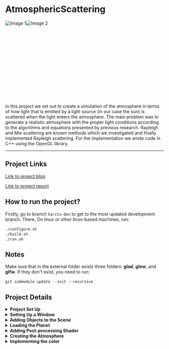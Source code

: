 # AtmosphericScattering

<div style="display: flex;">
    <img src="https://github.com/mharitsnf/AtmosphericScattering/assets/22760908/ebbddaef-94bb-45df-8748-959d279a0942" alt="Image 1" height="250" />
    <img src="https://github.com/mharitsnf/AtmosphericScattering/assets/22760908/79934c17-5ccb-44b6-ba87-144556244f95" alt="Image 2" height="250" />
</div>


In this project we set out to create a simulation of the atmosphere in terms of how light that is emitted by a light source (in our case the sun) is scattered when the light enters the atmosphere. The main problem was to generate a realistic atmosphere with the proper light conditions according to the algorithms and equations presented by previous research. Rayleigh and Mie scattering are known methods which we investigated and finally implemented Rayleigh scattering. For the implementation we wrote code in C++ using the OpenGL library. 

---

## Project Links
[Link to project blog](https://docs.google.com/document/d/1VtaNd2OQC4ndTJ4I_rilJaA5PS81mg9ZAMXCypCPn2M/edit?usp=sharing)

[Link to project report](https://github.com/mharitsnf/AtmosphericScattering/blob/b4fffe57dcda326b0b3a82ca3d4fc94d938262e3/DH2323___Project_Report%20(1).pdf)

## How to run the project?
Firstly, go to branch `harits-dev` to get to the most updated development branch. There, On linux or other linux-based machines, run:
```
./configure.sh
./build.sh
./run.sh
```

## Notes
Make sure that in the external folder exists three folders: **glad**, **glew**, and **glfw**. If they don't exist, you need to run:
```
git submodule update --init --recursive
```
## Project Details
<details>
    <summary><b>Project Set Up</b></summary>
    
The first thing we need to do is to set up the project environment. We will be using C++ with OpenGL for the actual application and CMake for compiling the application.

As for the development machines, Harits is using VS Code on a Mac, while Ben and Qinbai are using Visual Studio on Windows. It turns out that developing on different platforms and IDEs is not as easy as it seems. Thankfully, CMake supports cross-platform and it made the process much easier although we still had to face several problems.

For the first step, we need to set up the CMake first. There are several libraries that we use: GLFW, GLEW, GLAD, and GLM. To download those libraries into our project, we used git submodules as follows:

Git submodule add [git repository] external/[directory name]

This will add the git repository into the external/[directory name] folder. So in our case, we have external/glfw, external/glew, external/glad, external/glm. After fetching all the libraries, we need to tell CMake through CMakeLists to add subdirectory for each libraries:

![](images/Aspose.Words.336fa708-a64a-4496-a04e-2efd406fe8ee.002.png)

Afterwards, we need to be sure to add the include (header files) and the src (C++ files, if any) to the CMakeLists as well:

![](images/Aspose.Words.336fa708-a64a-4496-a04e-2efd406fe8ee.003.jpeg)

To finalize the CMake set up, let’s link the libraries as well:

![](images/Aspose.Words.336fa708-a64a-4496-a04e-2efd406fe8ee.004.png)

As Harits’ using Mac, which is a Unix-like environment, he created three shell executables for configuring, building, and running the application:

![](images/Aspose.Words.336fa708-a64a-4496-a04e-2efd406fe8ee.005.png)

![](images/Aspose.Words.336fa708-a64a-4496-a04e-2efd406fe8ee.006.png)

![](images/Aspose.Words.336fa708-a64a-4496-a04e-2efd406fe8ee.007.png)

In the configure.sh file, we tell CMake not to add build docs in our build. We also tell CMake to build the current folder and put the result into the build subfolder. In the build.sh file, we change the current working directory (CWD) to build and execute the make command to actually build the application. Finally, in the run.sh file, we change the CWD to build and execute the binary.

</details>

<details>
    <summary><b>Setting Up a Window</b></summary>

After we managed to get the project working in all environments, we could start developing the application. We figure the first objective was to make a window to render our scene. Firstly, we need to set up OpenGL through GLFW and GLAD within the main function:

![](images/Aspose.Words.336fa708-a64a-4496-a04e-2efd406fe8ee.008.jpeg)

In these lines of code, we initialize and configure GLFW using the glfwInit and glfwWindowHint functions. For the glfwWindowHint functions, the first argument tells us what option we want to configure while the second argument sets the value of our option. Additionally, to make the application working on Mac devices, we need to add an extra configuration.

![](images/Aspose.Words.336fa708-a64a-4496-a04e-2efd406fe8ee.009.jpeg)

![](images/Aspose.Words.336fa708-a64a-4496-a04e-2efd406fe8ee.010.jpeg)

In this section, we tell GLFW to create a window with width and height set to the SCR\_WIDTH and SCR\_HEIGHT, with a title called “Atmospheric Scattering”. The if statement makes sure the window is actually created and terminates immediately if it isn’t. In figure x (second image), we initialize GLAD.

![](images/Aspose.Words.336fa708-a64a-4496-a04e-2efd406fe8ee.011.jpeg)

We also created a new function that listens to key presses and does actions accordingly called processInput. At this point, we only need to listen for the escape button that is used to terminate the application. We will expand this function in the next iterations to be able to listen to other key presses.

![](images/Aspose.Words.336fa708-a64a-4496-a04e-2efd406fe8ee.012.jpeg)

![](images/Aspose.Words.336fa708-a64a-4496-a04e-2efd406fe8ee.013.png)

We also need to tell OpenGL to create a viewport that matches the size that we have defined. We created a callback function that handles that process called framebuffer\_size\_callback.

![](images/Aspose.Words.336fa708-a64a-4496-a04e-2efd406fe8ee.014.png)

![](images/Aspose.Words.336fa708-a64a-4496-a04e-2efd406fe8ee.015.png)

Finally, we need to create a render loop and to make sure everything is working, we created a colored window using the glClearColor function seen in figure x. The final result is seen below:

![](images/Aspose.Words.336fa708-a64a-4496-a04e-2efd406fe8ee.016.jpeg)

We figure we can make things more clean in our main code, so we decided to extract all the window configuration codes into the configure function:

![](images/Aspose.Words.336fa708-a64a-4496-a04e-2efd406fe8ee.017.png)

![](images/Aspose.Words.336fa708-a64a-4496-a04e-2efd406fe8ee.018.png)

The function takes a GLFWwindow\* &window argument so we can modify the window within the configure function. The function returns the status, and if the status values -1, an error occurs and the main function terminates.
</details>

<details>
    <summary><b>Adding Objects to the Scene</b></summary>

Once we have a window ready, the most logical step is to add objects to our scene. For us to actually have some objects in our scene, there are two main things we need to take care of first: setting up the object’s vertices and setting up the camera for calculating the projection. We worked on setting up the object’s vertices first.

The object we were adding was a cube to indicate the lighting object. Firstly, we need to declare the vertices of the cube in our main code. Here is the snippet of the vertices:

![](images/Aspose.Words.336fa708-a64a-4496-a04e-2efd406fe8ee.019.jpeg)

The first three columns are the position of the object in the object’s local space. The last three columns indicate the normal vector of the cube. Although the normal is not used due to the cube being the light source itself, we can keep the normal in the array if we want to add other cubes.

Next, we need to include this information into OpenGL through Vertex Buffer Objects (VBO). We first create two vertex buffer objects, one for the vertex position and the other one for the normal vectors. We also create a Vertex Array Object to contain our VBOs. This process can be seen below:

![](images/Aspose.Words.336fa708-a64a-4496-a04e-2efd406fe8ee.020.jpeg)

Now we have loaded a cube into OpenGL through the VBOs. But since the cube is still in the local space, we need to transform it to the screen space. This can be done by creating a Model View Projection matrix and multiplying each vertex with the matrix to get the projected value. Before we do that, we need to have a camera first that contains the projection information such as the focal length, the near and far plane, etc. We also specified the camera to be able to receive input from the user, so the user should be able to look around using the mouse and move around using the keyboard.

For the camera, we need to define the camera position and the rotation angles for the y axis (yaw) and the z axis (pitch). Once we have the two information, we can have the camera look direction as well. So first we created a header file called camera.h that handles all the camera data and logic:

Camera(glm::vec3 *position* = glm::vec3(0.0f, 0.0f, 0.0f), glm::vec3 *up* = ![](images/Aspose.Words.336fa708-a64a-4496-a04e-2efd406fe8ee.021.png)glm::vec3(0.0f, 1.0f, 0.0f), float *yaw* = YAW, float *pitch* = PITCH, float *ppyaw* = PPYAW) : Front(glm::vec3(0.0f, 0.0f, -1.0f)), MovementSpeed(SPEED), MouseSensitivity(SENSITIVITY), Zoom(ZOOM) {

Position = *position*;

WorldUp = *up*;

Yaw = *yaw*;

Pitch = *pitch*;

PPYaw = *ppyaw*;

PPPitch = *pitch*;

updateCameraVectors();

}

![](images/Aspose.Words.336fa708-a64a-4496-a04e-2efd406fe8ee.022.png)

The code above represents the constructor of the camera object. We only need to send the object the camera position since we have set up the default values for the camera data, such as the rotation values in angle, speed, and sensitivity. We also create two functions for handling the mouse and keyboard input:

![](images/Aspose.Words.336fa708-a64a-4496-a04e-2efd406fe8ee.023.jpeg)

![](images/Aspose.Words.336fa708-a64a-4496-a04e-2efd406fe8ee.024.jpeg)After that, we modify the process input function in the main C++ file to be able to listen to WASD key presses:

![](images/Aspose.Words.336fa708-a64a-4496-a04e-2efd406fe8ee.025.jpeg)

We also created a mouse callback in the main C++ file that calculates the X and Y offset of the mouse movement, so we could translate them into rotation angles (fig. x). After that, we use the glfwSetCursorPosCallback(*window*, mouse\_callback); function in the configure function so the callback is used in the application.

![](images/Aspose.Words.336fa708-a64a-4496-a04e-2efd406fe8ee.026.jpeg)

Now the camera is all set up, we can actually get our MVP matrix. The MVP matrix will be used in a shader, so we need to create a shader as well. We also created a shader header file that handles the shader configuration by feeding the path to the vertex and the fragment shader. The file is too long to be screen captured, but it is accessible [here](https://github.com/mharitsnf/AtmosphericScattering/blob/harits-dev/shader_s.h). We also created functions that allow us to set uniforms in the shader by just specifying the name and the value for the uniform.

Now we create the vertex and fragment shader for the lighting cube:

![](images/Aspose.Words.336fa708-a64a-4496-a04e-2efd406fe8ee.027.jpeg)

![](images/Aspose.Words.336fa708-a64a-4496-a04e-2efd406fe8ee.028.jpeg)

The vertex shader just needs to receive three uniforms, the model, view, and projection matrix, and the vertex data that we will send from the main C++ file. While in the fragment shader, we only need to specify the color. We initialize the shader in the main C++ file:

![](images/Aspose.Words.336fa708-a64a-4496-a04e-2efd406fe8ee.029.png)

Now that the shader is loaded, we can create an MVP matrix in the main loop after activating the shader:

![](images/Aspose.Words.336fa708-a64a-4496-a04e-2efd406fe8ee.030.jpeg)

![](images/Aspose.Words.336fa708-a64a-4496-a04e-2efd406fe8ee.031.jpeg)

For the model matrix, we can create an identity matrix first. We then translate the object to a desired position, and scale the object to however we like. As for the projection matrix, it can be created using GLM’s built-in perspective function that receives the focal length of the camera, aspect ratio, near plane, and the far plane. Finally, for the view matrix, we can also use GLM’s built in lookAt function that takes the camera position, the target (look direction) and the up direction:

![](images/Aspose.Words.336fa708-a64a-4496-a04e-2efd406fe8ee.032.jpeg)

Now that we have everything set up, we can render the lighting cube by binding the VAO that contains the object’s information and drawing the triangles in the main loop:

![](images/Aspose.Words.336fa708-a64a-4496-a04e-2efd406fe8ee.033.png)

And here is the final result of the lighting cube:![](images/Aspose.Words.336fa708-a64a-4496-a04e-2efd406fe8ee.034.jpeg)![](images/Aspose.Words.336fa708-a64a-4496-a04e-2efd406fe8ee.035.jpeg)
</details>

<details>
    <summary><b>Loading the Planet</b></summary>

A 3D model comes in various formats, such as .fbx and .obj. For the planet, we intend to use a sphere. But in order to create a sphere in our scene, we need to make a loader for one of the 3D model extensions. We decided to create a loader for the .obj file due to its simplicity.

The .obj files come with a unique format; each line starts with a letter that denotes the type of the data for that line. For example, “v” stands for vertices, “vt” for UVs, and “vn” for normals. For our project, we took a simple OBJ files loader from a Github repository called *objloader.cpp*. To use the loader, we need to provide the OBJ file’s location and three vector arrays for storing the vertices, UVs, and normals.

![](images/Aspose.Words.336fa708-a64a-4496-a04e-2efd406fe8ee.036.jpeg)

We included a placeholder planet under the folder models calledobject2.obj. The rest of the step is very similar to adding the lighting cube, where we need to add the VBO and VAO, along with the vertex and fragment shader for the planet.

![](images/Aspose.Words.336fa708-a64a-4496-a04e-2efd406fe8ee.037.jpeg)

![](images/Aspose.Words.336fa708-a64a-4496-a04e-2efd406fe8ee.038.jpeg)

We added a basic lighting model for the planet so that it could have a simple lighting effect.

![](images/Aspose.Words.336fa708-a64a-4496-a04e-2efd406fe8ee.039.jpeg)

![](images/Aspose.Words.336fa708-a64a-4496-a04e-2efd406fe8ee.040.jpeg)
</details>

<details>
    <summary><b>Adding Post-processing Shader</b></summary>

As the atmospheric scattering effect will be displayed through post processing shaders, we need to set it up first. The basic idea is to render the camera view to a rectangle and display the rectangle to the viewport. By having a rectangle in between the rendering process, we can add a shader to the rectangle to do various stuff. Firstly, we need to specify the vertices for this rectangle early in the code:

![](images/Aspose.Words.336fa708-a64a-4496-a04e-2efd406fe8ee.041.jpeg)

Then we need to set up a framebuffer for the post-processing shader so that we can put the camera view onto a texture that can be processed in the shader (line 184 - 192 on the code snippet below). We still need to declare a VBO and VAO for the rectangle before adding the framebuffer so that the rectangle can be written to the scene as well. The whole step can be seen here:

![](images/Aspose.Words.336fa708-a64a-4496-a04e-2efd406fe8ee.042.jpeg)

We also have a Render Buffer Object (RBO) for adding depth onto the post-processing process. Now that we have the post-processing object ready, we can include a shader and attach it on the render loop. Our shader files are called postprocessing.vs and postprocessing.fs. For us to set the texture onto the shader, we can specify which frame buffer to use. Then, we also need to enable depth testing:

![](images/Aspose.Words.336fa708-a64a-4496-a04e-2efd406fe8ee.043.jpeg)

And then, we can reset the framebuffer to the default framebuffer after we have done everything in the render loop.

![](images/Aspose.Words.336fa708-a64a-4496-a04e-2efd406fe8ee.044.jpeg)
</details>

<details>
    <summary><b>Creating the Atmosphere</b></summary>

Setting up the camera within the shader

Now that we have the post-processing setup and ready to go, we can start creating the atmosphere. In the post-processing fragment shader, we need to have the original camera view ready as a texture. Next, we need to link the camera view direction and position between the C++ program and the shader program, so that whenever we modify the camera, the shader will be updated as well along with the effects in it. The whole step can be seen here:

![](images/Aspose.Words.336fa708-a64a-4496-a04e-2efd406fe8ee.045.jpeg)

Because conventional UVs for loading textures in shader consist of values from 0 to 1, and we want the center to bevec3(0, 0, -1) for the ray direction (-1 for the z element because the camera faces that way initially), we need to adjust the UV as seen in line 90 - 91. Then, we can specify the ray origin to be the same as the camera position (which will be updated every frame from the C++ program), and have the ray direction’s rotation adjusted to the camera’s rotation.

Making a plain atmosphere

![](images/Aspose.Words.336fa708-a64a-4496-a04e-2efd406fe8ee.046.jpeg)

![](images/Aspose.Words.336fa708-a64a-4496-a04e-2efd406fe8ee.047.jpeg)

The atmosphere is a sphere, and thus, we need to render a sphere in the shader program. To do that, we can render a sphere using the ray tracing principle, as seen in the code snippet above. The function takes the sphere’s center position, its radius, and the ray origin and direction. The function also returns a vec2 value which contains the distance from the camera to the sphere, and the distance from the entry point to the exit point of the sphere. By using this function, we can find the point where the ray enters the sphere and the point where![](images/Aspose.Words.336fa708-a64a-4496-a04e-2efd406fe8ee.048.jpeg) the ray leaves the sphere (line 41). If the ray does not hit the sphere, we can set the return value toFLT\_MAX (line 45). We can then call this function in the main function (line 161). The sphere can be rendered and the result is as follows:

Rayleigh-Mie Scattering Implementation

![](images/Aspose.Words.336fa708-a64a-4496-a04e-2efd406fe8ee.049.jpeg)

To implement the Rayleigh-Mie scattering, we follow the specification provided in the [GPU Gems book](https://developer.nvidia.com/gpugems/gpugems2/part-ii-shading-lighting-and-shadows/chapter-16-accurate-atmospheric-scattering). Firstly, we need to understand how the algorithm works. The basic idea is to calculate the amount of light on every ray that goes through the atmosphere by sampling several points along the ray and calculating the amount of light scattered on each point. The visualization is as follows:

![](images/Aspose.Words.336fa708-a64a-4496-a04e-2efd406fe8ee.050.png)

Now the number of points that go through the atmosphere can be decided by ourselves. The mathematical equation provided in the book uses integration, however, we can instead sample the number of points to keep the program real-time. Having more points means that the calculation will be slower, so we come up with an initial number of 30 points.

To calculate the scattering on each point, we need to examine two types of scattering model: Rayleigh and Mie. Rayleigh models smaller molecules (e.g., nitrogen, oxygen) while Mie models larger molecules (e.g., aerosols, pollution, etc.). In Rayleigh scattering, which we will be implementing, the molecules will scatter light more heavily on shorter wavelengths (i.e., blue) than on longer wavelengths (i.e., red). Meaning, when the sun is closer to the earth during noon, the blue wavelength will not be scattered as much, while during sunset and sunrise, the blue wavelength has been all scattered away, leaving the red-orange color we all know. These models can be calculated using the **phase function** provided in the book.

There is a term called “optical depth” which explains the average density of the atmosphere where the ray is traveling. The optical depth is used to calculate how much light will be scattered along a ray. The higher the value, the more light will be scattered, and the amount of light scattered will be increased exponentially if we decrease the value. There is another term called “transmittance” which explains how much light from the sun enters the in-scatter point after being scattered away by the atmosphere. The transmittance is calculated using the **out-scattering** equation. This is useful to calculate the two green lines (A - P5 and P5 - sun) on the figure above.

Another equation called the **in-scattering** equation is used to find how much light is added to a ray after the light is being scattered away by the atmosphere.

Now that we have the terms fleshed out, we can start implementing the light calculation function:

![](images/Aspose.Words.336fa708-a64a-4496-a04e-2efd406fe8ee.051.jpeg)

The function accepts the ray origin, direction, and length, and will return the in-scattered light. The function will loop through each point, calculating the out-scattering values between the point to the sun, and the camera to the point. The phase function is replaced by the exponential function at line 133, since the phase function provides an exponential result, and can be simulated using the exponential function to improve the performance. The out-scattering function can be seen here:

![](images/Aspose.Words.336fa708-a64a-4496-a04e-2efd406fe8ee.052.jpeg)

We also need to call all these functions within the main function:

![](images/Aspose.Words.336fa708-a64a-4496-a04e-2efd406fe8ee.053.jpeg)

And the result is as follows:

![](images/Aspose.Words.336fa708-a64a-4496-a04e-2efd406fe8ee.054.jpeg)
</details>

<details>
    <summary><b>Implementing the color</b></summary>

The shader is running, but it only accepts and returns a float. If we want to have the function behave properly, scattering the higher wavelengths more than the lower wavelengths, we need to adjust the function. In the C++, we can add a vector3 that holds the wavelength and scattering information:

![](images/Aspose.Words.336fa708-a64a-4496-a04e-2efd406fe8ee.055.png)

![](images/Aspose.Words.336fa708-a64a-4496-a04e-2efd406fe8ee.056.png)

The amount of scattering is inversely proportional to the fourth power of the wavelength, hence we created the scattering coefficients variable here. We also added the scattering strength variable as a way to play around with the scattering coefficients. We will also send the scattering coefficients to the shader. Next, we adjust the calculateLight function:

![](images/Aspose.Words.336fa708-a64a-4496-a04e-2efd406fe8ee.057.jpeg)

The function now accepts the original color from the screen and returns avec3 so that the color can be treated independently. We add the scattering coefficients to the in-scattered light variable because it affects how much light goes into the camera. Now that everything is setup, we can see the final result:![](images/Aspose.Words.336fa708-a64a-4496-a04e-2efd406fe8ee.058.jpeg)
</details>


